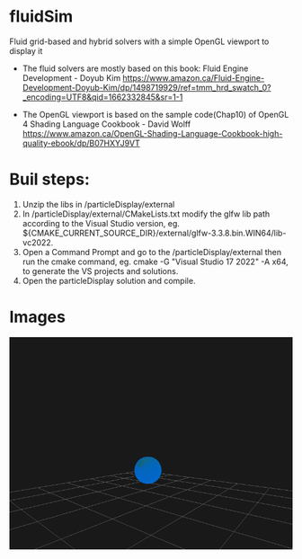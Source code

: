 # fluidSim
Fluid grid-based and hybrid solvers with a simple OpenGL viewport to display it

- The fluid solvers are mostly based on this book: Fluid Engine Development - Doyub Kim
https://www.amazon.ca/Fluid-Engine-Development-Doyub-Kim/dp/1498719929/ref=tmm_hrd_swatch_0?_encoding=UTF8&qid=1662332845&sr=1-1

- The OpenGL viewport is based on the sample code(Chap10) of OpenGL 4 Shading Language Cookbook - David Wolff
https://www.amazon.ca/OpenGL-Shading-Language-Cookbook-high-quality-ebook/dp/B07HXYJ9VT

# Buil steps:
1. Unzip the libs in /particleDisplay/external
2. In /particleDisplay/external/CMakeLists.txt modify the glfw lib path according to the Visual Studio version, eg. ${CMAKE_CURRENT_SOURCE_DIR}/external/glfw-3.3.8.bin.WIN64/lib-vc2022.
3. Open a Command Prompt and go to the /particleDisplay/external then run the cmake command, eg. cmake -G "Visual Studio 17 2022" -A x64, to generate the VS projects and solutions.
4. Open the particleDisplay solution and compile.

# Images
![alt text](https://github.com/tzungda/fluidSim/blob/main/outputImages/outputImage.0006.png)
